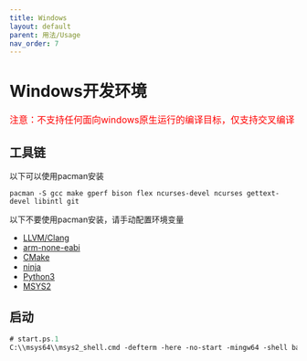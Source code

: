 ```yaml
---
title: Windows
layout: default
parent: 用法/Usage
nav_order: 7
---
```


# Windows开发环境

<font color=red size=3>注意：不支持任何面向windows原生运行的编译目标，仅支持交叉编译</font>

## 工具链

以下可以使用pacman安装

```shell
pacman -S gcc make gperf bison flex ncurses-devel ncurses gettext-devel libintl git
```

以下不要使用pacman安装，请手动配置环境变量

* [LLVM/Clang](https://github.com/llvm/llvm-project/tags)
* [arm-none-eabi](https://developer.arm.com/downloads/-/gnu-rm)
* [CMake](https://cmake.org/download/)
* [ninja](https://github.com/ninja-build/ninja/releases)
* [Python3](https://www.python.org/downloads/)
* [MSYS2](https://github.com/msys2/msys2-installer/releases)

## 启动

```ps
# start.ps.1
C:\\msys64\\msys2_shell.cmd -defterm -here -no-start -mingw64 -shell bash -use-full-path
```
